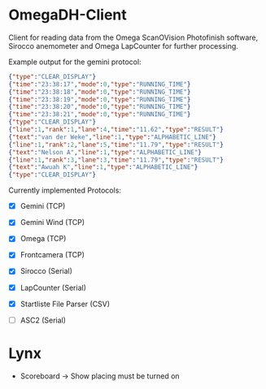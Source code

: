 # OmegaDH-Client

Client for reading data from the Omega ScanOVision Photofinish software, Sirocco anemometer and Omega LapCounter for further processing.

Example output for the gemini protocol:
```json
{"type":"CLEAR_DISPLAY"}
{"time":"23:38:17","mode":0,"type":"RUNNING_TIME"}
{"time":"23:38:18","mode":0,"type":"RUNNING_TIME"}
{"time":"23:38:19","mode":0,"type":"RUNNING_TIME"}
{"time":"23:38:20","mode":0,"type":"RUNNING_TIME"}
{"time":"23:38:21","mode":0,"type":"RUNNING_TIME"}
{"type":"CLEAR_DISPLAY"}
{"line":1,"rank":1,"lane":4,"time":"11.62","type":"RESULT"}
{"text":"van der Weke","line":1,"type":"ALPHABETIC_LINE"}
{"line":1,"rank":2,"lane":5,"time":"11.79","type":"RESULT"}
{"text":"Nelson A","line":1,"type":"ALPHABETIC_LINE"}
{"line":1,"rank":3,"lane":3,"time":"11.79","type":"RESULT"}
{"text":"Awuah K","line":1,"type":"ALPHABETIC_LINE"}
{"type":"CLEAR_DISPLAY"}
```

Currently implemented Protocols:

- [x] Gemini (TCP)
- [x] Gemini Wind (TCP)
- [x] Omega (TCP)
- [x] Frontcamera (TCP)
- [x] Sirocco (Serial) 
- [x] LapCounter (Serial) 
- [x] Startliste File Parser (CSV)
- [ ] ASC2 (Serial)


# Lynx 

- Scoreboard -> Show placing must be turned on